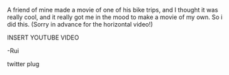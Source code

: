 A friend of mine made a movie of one of his bike trips, and I thought it was really cool, and it really got me in the mood to make a movie of my own. So i did this.
(Sorry in advance for the horizontal video!)


INSERT YOUTUBE VIDEO

-Rui

twitter plug
